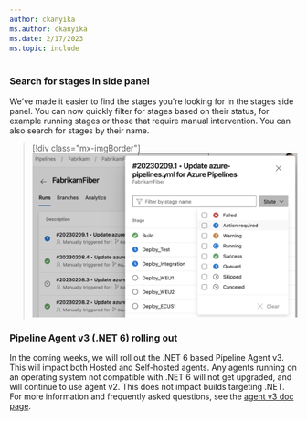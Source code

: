 ```yaml
---
author: ckanyika
ms.author: ckanyika
ms.date: 2/17/2023
ms.topic: include
---
```

### Search for stages in side panel

We've made it easier to find the stages you're looking for in the stages side panel. You can now quickly filter for stages based on their status, for example running stages or those that require manual intervention. You can also search for stages by their name. 

> [!div class="mx-imgBorder"]
> ![Update AZ Pipelines](../../media/217-pipelines-01.png)

### Pipeline Agent v3 (.NET 6) rolling out

In the coming weeks, we will roll out the .NET 6 based Pipeline Agent v3. This will impact both Hosted and Self-hosted agents. Any agents running on an operating system not compatible with .NET 6 will not get upgraded, and will continue to use agent v2. This does not impact builds targeting .NET. For more information and frequently asked questions, see the [agent v3 doc page](https://aka.ms/azdo-pipeline-agent-version).